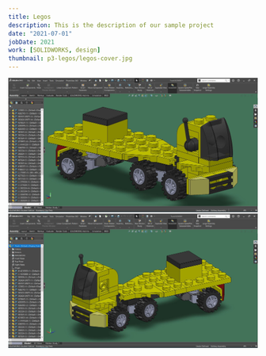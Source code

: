 ```yaml
---
title: Legos
description: This is the description of our sample project
date: "2021-07-01"
jobDate: 2021
work: [SOLIDWORKS, design]
thumbnail: p3-legos/legos-cover.jpg
---
```


[![legos image 1](legos-cover.jpg)](legos-cover.jpg)
[![legos image 2](legos2.jpg)](legos2.jpg)